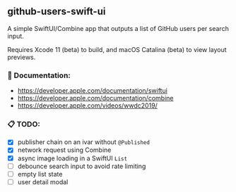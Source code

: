 ## github-users-swift-ui
A simple SwiftUI/Combine app that outputs a list of GitHub users per search input.

Requires Xcode 11 (beta) to build, and macOS Catalina (beta) to view layout previews.

### 📄 Documentation:
- https://developer.apple.com/documentation/swiftui
- https://developer.apple.com/documentation/combine
- https://developer.apple.com/videos/wwdc2019/

### 📋 TODO:
- [x] publisher chain on an ivar without `@Published`
- [x] network request using Combine
- [x] async image loading in a SwiftUI `List`
- [ ] debounce search input to avoid rate limiting
- [ ] empty list state
- [ ] user detail modal
